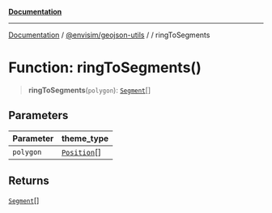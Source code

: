 [**Documentation**](../../../README.md)

---

[Documentation](../../../README.md) / [@envisim/geojson-utils](../README.md) / [](../README.md) / ringToSegments

# Function: ringToSegments()

> **ringToSegments**(`polygon`): [`Segment`](../classes/Segment.md)[]

## Parameters

| Parameter | theme_type                                          |
| --------- | --------------------------------------------------- |
| `polygon` | [`Position`](../geojson/type-aliases/Position.md)[] |

## Returns

[`Segment`](../classes/Segment.md)[]
